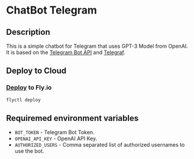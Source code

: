 # ChatBot Telegram

## Description

This is a simple chatbot for Telegram that uses GPT-3 Model from OpenAI. It is based on the [Telegram Bot API](https://core.telegram.org/bots/api) and [Telegraf](https://npmjs.com/package/telegraf).

## Deploy to Cloud

### [Deploy](https://fly.io/docs/languages-and-frameworks/node/) to Fly.io

```bash
flyctl deploy
```

## Requiremed environment variables

- `BOT_TOKEN` - Telegram Bot Token.
- `OPENAI_API_KEY` - OpenAI API Key.
- `AUTHORIZED_USERS` - Comma separated list of authorized usernames to use the bot.